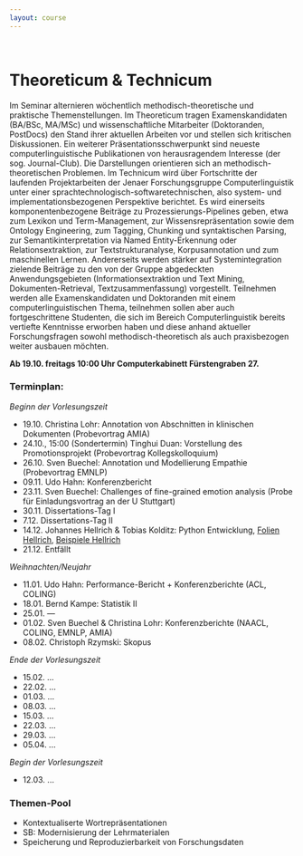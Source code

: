 ```yaml
---
layout: course
---
```


<br>

# Theoreticum & Technicum
Im Seminar alternieren wöchentlich methodisch-theoretische und praktische Themenstellungen. Im Theoreticum tragen Examenskandidaten (BA/BSc, MA/MSc) und wissenschaftliche Mitarbeiter (Doktoranden, PostDocs) den Stand ihrer aktuellen Arbeiten vor und stellen sich kritischen Diskussionen. Ein weiterer Präsentationsschwerpunkt sind neueste computerlinguistische Publikationen von herausragendem Interesse (der sog. Journal-Club). Die Darstellungen orientieren sich an methodisch-theoretischen Problemen.
Im Technicum wird über Fortschritte der laufenden Projektarbeiten der Jenaer Forschungsgruppe Computerlinguistik unter einer sprachtechnologisch-softwaretechnischen, also system- und implementationsbezogenen Perspektive berichtet. Es wird einerseits komponentenbezogene Beiträge zu Prozessierungs-Pipelines geben, etwa zum Lexikon und Term-Management, zur Wissensrepräsentation sowie dem Ontology Engineering, zum Tagging, Chunking und syntaktischen Parsing, zur Semantikinterpretation via Named Entity-Erkennung oder Relationsextraktion, zur Textstrukturanalyse, Korpusannotation und zum maschinellen Lernen. Andererseits werden stärker auf Systemintegration zielende Beiträge zu den von der Gruppe abgedeckten Anwendungsgebieten (Informationsextraktion und Text Mining, Dokumenten-Retrieval, Textzusammenfassung) vorgestellt.
Teilnehmen werden alle Examenskandidaten und Doktoranden mit einem computerlinguistischen Thema, teilnehmen sollen aber auch fortgeschrittene Studenten, die sich im Bereich Computerlinguistik bereits vertiefte Kenntnisse erworben haben und diese anhand aktueller Forschungsfragen sowohl methodisch-theoretisch als auch praxisbezogen weiter ausbauen möchten.

**Ab 19.10. freitags 10:00 Uhr Computerkabinett Fürstengraben 27.**

### Terminplan:

*Beginn der Vorlesungszeit*

* 19.10. Christina Lohr: Annotation von Abschnitten in klinischen Dokumenten (Probevortrag AMIA)
* 24.10., 15:00 (Sondertermin) Tinghui Duan: Vorstellung des Promotionsprojekt (Probevortrag Kollegskolloquium)
* 26.10. Sven Buechel: Annotation und Modellierung Empathie (Probevortrag EMNLP)
* 09.11. Udo Hahn: Konferenzbericht
* 23.11. Sven Buechel: Challenges of fine-grained emotion analysis (Probe für Einladungsvortrag an der U Stuttgart)
* 30.11. Dissertations-Tag I
* 7.12. Dissertations-Tag II
* 14.12. Johannes Hellrich & Tobias Kolditz: Python Entwicklung, [Folien Hellrich](/downloads/teaching/ws201819/tt/Python%20Softwareentwicklung.pdf), [Beispiele Hellrich](/downloads/teaching/ws201819/tt/python%20demo%20files.zip)
* 21.12. Entfällt

*Weihnachten/Neujahr*

* 11.01. Udo Hahn: Performance-Bericht + Konferenzberichte (ACL, COLING)
* 18.01. Bernd Kampe: Statistik II
* 25.01. —
* 01.02. Sven Buechel & Christina Lohr: Konferenzberichte (NAACL, COLING, EMNLP, AMIA)
* 08.02. Christoph Rzymski: Skopus

*Ende der Vorlesungszeit*
* 15.02. ...
* 22.02. ...
* 01.03. ...
* 08.03. ...
* 15.03. ...
* 22.03. ...
* 29.03. ...
* 05.04. ...

*Begin der Vorlesungszeit*
* 12.03. ...

### Themen-Pool
* Kontextualiserte Wortrepräsentationen
* SB: Modernisierung der Lehrmaterialen
* Speicherung und Reproduzierbarkeit von Forschungsdaten

